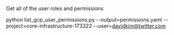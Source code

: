 Get all of the user roles and permissions

python list_gcp_user_permissions.py --output=permissions.yaml --project=core-infrastructure-173322 --user=davidkim@twitter.com
